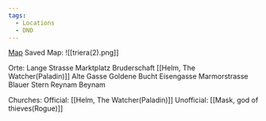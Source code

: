 ```yaml
---
tags:
  - Locations
  - DND
---
```


[Map](https://watabou.github.io/city-generator?size=63&seed=1252891070&name=Triera&citadel=1&urban_castle=0&plaza=1&temple=1&walls=1&shantytown=1&coast=1&river=1&greens=0&gates=-1&sea=1.5)
Saved Map:
	![[triera(2).png]]


Orte:
	Lange Strasse
	Marktplatz
	Bruderschaft [[Helm, The Watcher(Paladin)]]
	Alte Gasse
	Goldene Bucht
	Eisengasse
	Marmorstrasse
	Blauer Stern
	Reynam
	Beynam



Churches:
	Official:
		[[Helm, The Watcher(Paladin)]]
	Unofficial:
		[[Mask, god of thieves(Rogue)]]
	